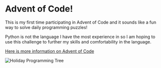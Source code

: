 # Advent of Code!

This is my first time participating in Advent of Code and it sounds like a fun way to solve daily programming puzzles!

Python is not the language I have the most experience in so I am hoping to use this challenge to further my skills and comfortability in the language.

[Here is more information on Advent of Code](https://adventofcode.com/2023/about)

![Holiday Programming Tree](https://pbs.twimg.com/media/EqBu4uHXYAIg5lK.jpg)
